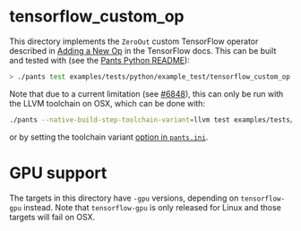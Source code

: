 tensorflow_custom_op
====================

This directory implements the `ZeroOut` custom TensorFlow operator described in [Adding a New Op](https://www.tensorflow.org/guide/extend/op) in the TensorFlow docs. This can be built and tested with (see the [Pants Python README](https://www.pantsbuild.org/python_readme.html)):

``` bash
> ./pants test examples/tests/python/example_test/tensorflow_custom_op:: -- -vs
```

<!-- TODO(#6848): update this line when the limitation is removed! -->
Note that due to a current limitation (see [#6848](https://github.com/pantsbuild/pants/issues/6848)), this can only be run with the LLVM toolchain on OSX, which can be done with:

``` bash
./pants --native-build-step-toolchain-variant=llvm test examples/tests/python/example_test/tensorflow_custom_op:: -- -vs
```

or by setting the toolchain variant [option in `pants.ini`](https://www.pantsbuild.org/options.html).

# GPU support

The targets in this directory have `-gpu` versions, depending on `tensorflow-gpu` instead. Note that `tensorflow-gpu` is only released for Linux and those targets will fail on OSX.
